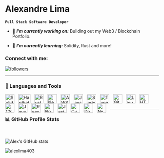 #  Alexandre Lima

**`Full Stack Software Developer`**

- 🔭 ***I’m currently working on:*** Building out my Web3 / Blockchain Portfolio.

- 🌱 ***I’m currently learning:*** Solidity, Rust and more!

<h3 align="left">Connect with me:</h3>

<p align="left">
   <a href="https://www.linkedin.com/in/alexandre-de-moura-lima">
      <img alt="followers" title="Connect with me on LinkedIn" src="https://img.shields.io/badge/LinkedIn-0077B5?style=for-the-badge&logo=linkedin&logoColor=white"/></a>
</p>


---

### 🧰 Languages and Tools

<a href="https://soliditylang.org/">
   <img align="left" alt="Solidity" width="30px" style="padding-right:10px;" src="https://cdn.jsdelivr.net/gh/devicons/devicon/icons/solidity/solidity-original.svg"/>
</a>
<a href="https://hardhat.org/">
   <img align="left" alt="Hardhat" width="40px" height="30px" style="padding-right:10px;" src="https://seeklogo.com/images/H/hardhat-logo-888739EBB4-seeklogo.com.png"/>
</a>
<a href="https://www.rust-lang.org/">
   <img align="left" alt="Rust" width="30px" style="padding-right:10px;" src="https://cdn.jsdelivr.net/gh/devicons/devicon/icons/rust/rust-plain.svg"/>
</a>
<a href="https://nextjs.org/">
   <img align="left" alt="Next" width="30px" style="padding-right:10px;" src="https://cdn.jsdelivr.net/gh/devicons/devicon/icons/nextjs/nextjs-original-wordmark.svg"/>
</a>
<a href="https://aws.amazon.com/">
   <img align="left" alt="AWS" width="30px" style="padding-right:10px;" src="https://cdn.jsdelivr.net/gh/devicons/devicon/icons/amazonwebservices/amazonwebservices-original-wordmark.svg"/>
</a>

<a href="https://www.java.com/">
<img align="left" alt="Java" width="30px" style="padding-right:10px;" src="https://cdn.jsdelivr.net/gh/devicons/devicon/icons/java/java-original.svg"/>
</a>

<a href="https://spring.io/">
<img align="left" alt="Spring" width="30px" style="padding-right:10px;" src="https://cdn.jsdelivr.net/gh/devicons/devicon/icons/spring/spring-original.svg" />
</a>

<a href="https://www.typescriptlang.org/">
<img align="left" alt="TypeScript" width="30px" style="padding-right:10px;" src="https://cdn.jsdelivr.net/gh/devicons/devicon/icons/typescript/typescript-plain.svg" />
</a>

<a href="https://git-scm.com/">
<img align="left" alt="Git" width="30px" style="padding-right:10px;" src="https://cdn.jsdelivr.net/gh/devicons/devicon/icons/git/git-original.svg" />
</a>

<a href="https://www.linux.org/">
<img align="left" alt="Linux" width="30px" style="padding-right:10px;" src="https://cdn.jsdelivr.net/gh/devicons/devicon/icons/linux/linux-original.svg" />
</a>

<a href="https://en.wikipedia.org/wiki/HTML">
<img align="left" alt="HTML" width="30px" style="padding-right:10px;" src="https://cdn.jsdelivr.net/gh/devicons/devicon/icons/html5/html5-plain.svg" />
</a>

<a href="https://en.wikipedia.org/wiki/CSS">
<img align="left" alt="CSS" width="30px" style="padding-right:10px;" src="https://cdn.jsdelivr.net/gh/devicons/devicon/icons/css3/css3-plain.svg" />
</a>

<a href="https://en.wikipedia.org/wiki/JavaScript">
<img align="left" alt="JavaScript" width="30px" style="padding-right:10px;" src="https://cdn.jsdelivr.net/gh/devicons/devicon/icons/javascript/javascript-plain.svg" />
</a>

<a href="https://reactjs.org/">
<img align="left" alt="React" width="30px" style="padding-right:10px;" src="https://cdn.jsdelivr.net/gh/devicons/devicon/icons/react/react-original.svg" />
</a>

<a href="https://nodejs.org/">
<img align="left" alt="NodeJS" width="30px" style="padding-right:10px;" src="https://cdn.jsdelivr.net/gh/devicons/devicon/icons/nodejs/nodejs-original.svg" />
</a>

<a href="https://jestjs.io/">
<img align="left" alt="Jest" width="30px" style="padding-right:10px;" src="https://cdn.jsdelivr.net/gh/devicons/devicon/icons/jest/jest-plain.svg" />
</a>

<a href="https://www.cypress.io/">
<img align="left" alt="Cypress" width="30px" style="padding-right:10px;" src="https://res.cloudinary.com/crunchbase-production/image/upload/c_lpad,f_auto,q_auto:eco,dpr_1/q1cwqhahz7jbtfzalznd" />
</a>

<a href="https://www.docker.com/">
<img align="left" alt="Docker" width="30px" style="padding-right:10px;" src="https://cdn.jsdelivr.net/gh/devicons/devicon/icons/docker/docker-original-wordmark.svg" />
</a>

<a href="https://nestjs.com/">
<img align="left" alt="Nest.js" width="30px" style="padding-right:10px;" src="https://cdn.jsdelivr.net/gh/devicons/devicon/icons/nestjs/nestjs-plain.svg" />
</a>

<br />

<br />

---


### 📊 GitHub Profile Stats
<br />

![Alex's GitHub stats](https://github-readme-stats.vercel.app/api?username=alexlima403&show_icons=true)

<p><img align="center" src="https://github-readme-stats.vercel.app/api/top-langs?username=alexlima403&show_icons=true&locale=en&layout=compact" alt="alexlima403" /></p>
